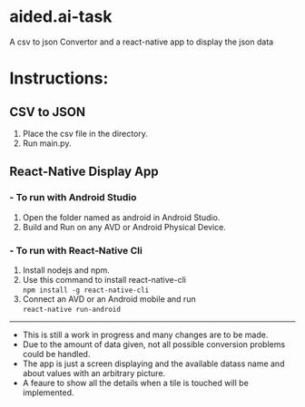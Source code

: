 # aided.ai-task
A csv to json Convertor and a react-native app to display the json data

# Instructions:
## CSV to JSON

1. Place the csv file in the directory.
2. Run main.py.

## React-Native Display App

### - To run with Android Studio

1. Open the folder named as android in Android Studio.
2. Build and Run on any AVD or Android Physical Device.

### - To run with React-Native Cli

1. Install nodejs and npm.
2. Use this command to install react-native-cli<br>
  `npm install -g react-native-cli`
3. Connect an AVD or an Android mobile and run<br>
  `react-native run-android`
  
---

- This is still a work in progress and many changes are to be made.
- Due to the amount of data given, not all possible conversion problems could be handled.
- The app is just a screen displaying and the available datass name and about values with an arbitrary picture.
- A feaure to show all the details when a tile is touched will be implemented.
